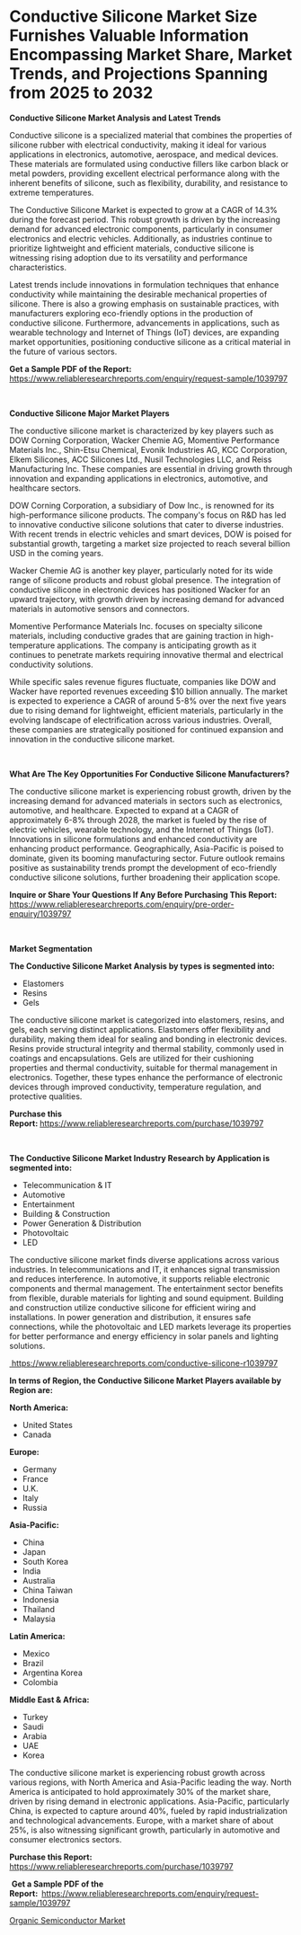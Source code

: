 <p><h1>Conductive Silicone Market Size Furnishes Valuable Information Encompassing Market Share, Market Trends, and Projections Spanning from 2025 to 2032</h1></p><p><strong>Conductive Silicone Market Analysis and Latest Trends</strong></p>
<p><p>Conductive silicone is a specialized material that combines the properties of silicone rubber with electrical conductivity, making it ideal for various applications in electronics, automotive, aerospace, and medical devices. These materials are formulated using conductive fillers like carbon black or metal powders, providing excellent electrical performance along with the inherent benefits of silicone, such as flexibility, durability, and resistance to extreme temperatures.</p><p>The Conductive Silicone Market is expected to grow at a CAGR of 14.3% during the forecast period. This robust growth is driven by the increasing demand for advanced electronic components, particularly in consumer electronics and electric vehicles. Additionally, as industries continue to prioritize lightweight and efficient materials, conductive silicone is witnessing rising adoption due to its versatility and performance characteristics.</p><p>Latest trends include innovations in formulation techniques that enhance conductivity while maintaining the desirable mechanical properties of silicone. There is also a growing emphasis on sustainable practices, with manufacturers exploring eco-friendly options in the production of conductive silicone. Furthermore, advancements in applications, such as wearable technology and Internet of Things (IoT) devices, are expanding market opportunities, positioning conductive silicone as a critical material in the future of various sectors.</p></p>
<p><strong>Get a Sample PDF of the Report:&nbsp;</strong> <a href="https://www.reliableresearchreports.com/enquiry/request-sample/1039797?utm_campaign=2794&utm_medium=2&utm_source=Github&utm_content=ia&utm_term=31032025&utm_id=conductive-silicone">https://www.reliableresearchreports.com/enquiry/request-sample/1039797</a></p>
<p>&nbsp;</p>
<p><strong>Conductive Silicone Major Market Players</strong></p>
<p><p>The conductive silicone market is characterized by key players such as DOW Corning Corporation, Wacker Chemie AG, Momentive Performance Materials Inc., Shin-Etsu Chemical, Evonik Industries AG, KCC Corporation, Elkem Silicones, ACC Silicones Ltd., Nusil Technologies LLC, and Reiss Manufacturing Inc. These companies are essential in driving growth through innovation and expanding applications in electronics, automotive, and healthcare sectors.</p><p>DOW Corning Corporation, a subsidiary of Dow Inc., is renowned for its high-performance silicone products. The company's focus on R&D has led to innovative conductive silicone solutions that cater to diverse industries. With recent trends in electric vehicles and smart devices, DOW is poised for substantial growth, targeting a market size projected to reach several billion USD in the coming years.</p><p>Wacker Chemie AG is another key player, particularly noted for its wide range of silicone products and robust global presence. The integration of conductive silicone in electronic devices has positioned Wacker for an upward trajectory, with growth driven by increasing demand for advanced materials in automotive sensors and connectors.</p><p>Momentive Performance Materials Inc. focuses on specialty silicone materials, including conductive grades that are gaining traction in high-temperature applications. The company is anticipating growth as it continues to penetrate markets requiring innovative thermal and electrical conductivity solutions.</p><p>While specific sales revenue figures fluctuate, companies like DOW and Wacker have reported revenues exceeding $10 billion annually. The market is expected to experience a CAGR of around 5-8% over the next five years due to rising demand for lightweight, efficient materials, particularly in the evolving landscape of electrification across various industries. Overall, these companies are strategically positioned for continued expansion and innovation in the conductive silicone market.</p></p>
<p>&nbsp;</p>
<p><strong>What Are The Key Opportunities For Conductive Silicone Manufacturers?</strong></p>
<p><p>The conductive silicone market is experiencing robust growth, driven by the increasing demand for advanced materials in sectors such as electronics, automotive, and healthcare. Expected to expand at a CAGR of approximately 6-8% through 2028, the market is fueled by the rise of electric vehicles, wearable technology, and the Internet of Things (IoT). Innovations in silicone formulations and enhanced conductivity are enhancing product performance. Geographically, Asia-Pacific is poised to dominate, given its booming manufacturing sector. Future outlook remains positive as sustainability trends prompt the development of eco-friendly conductive silicone solutions, further broadening their application scope.</p></p>
<p><strong>Inquire or Share Your Questions If Any Before Purchasing This Report:</strong> <a href="https://www.reliableresearchreports.com/enquiry/pre-order-enquiry/1039797?utm_campaign=2794&utm_medium=2&utm_source=Github&utm_content=ia&utm_term=31032025&utm_id=conductive-silicone">https://www.reliableresearchreports.com/enquiry/pre-order-enquiry/1039797</a></p>
<p>&nbsp;</p>
<p><strong>Market Segmentation</strong></p>
<p><strong>The Conductive Silicone Market Analysis by types is segmented into:</strong></p>
<p><ul><li>Elastomers</li><li>Resins</li><li>Gels</li></ul></p>
<p><p>The conductive silicone market is categorized into elastomers, resins, and gels, each serving distinct applications. Elastomers offer flexibility and durability, making them ideal for sealing and bonding in electronic devices. Resins provide structural integrity and thermal stability, commonly used in coatings and encapsulations. Gels are utilized for their cushioning properties and thermal conductivity, suitable for thermal management in electronics. Together, these types enhance the performance of electronic devices through improved conductivity, temperature regulation, and protective qualities.</p></p>
<p><strong>Purchase this Report:&nbsp;</strong><a href="https://www.reliableresearchreports.com/purchase/1039797?utm_campaign=2794&utm_medium=2&utm_source=Github&utm_content=ia&utm_term=31032025&utm_id=conductive-silicone">https://www.reliableresearchreports.com/purchase/1039797</a></p>
<p>&nbsp;</p>
<p><strong>The Conductive Silicone Market Industry Research by Application is segmented into:</strong></p>
<p><ul><li>Telecommunication & IT</li><li>Automotive</li><li>Entertainment</li><li>Building & Construction</li><li>Power Generation & Distribution</li><li>Photovoltaic</li><li>LED</li></ul></p>
<p><p>The conductive silicone market finds diverse applications across various industries. In telecommunications and IT, it enhances signal transmission and reduces interference. In automotive, it supports reliable electronic components and thermal management. The entertainment sector benefits from flexible, durable materials for lighting and sound equipment. Building and construction utilize conductive silicone for efficient wiring and installations. In power generation and distribution, it ensures safe connections, while the photovoltaic and LED markets leverage its properties for better performance and energy efficiency in solar panels and lighting solutions.</p></p>
<p><a href="https://www.reliableresearchreports.com/conductive-silicone-r1039797?utm_campaign=2794&utm_medium=2&utm_source=Github&utm_content=ia&utm_term=31032025&utm_id=conductive-silicone">&nbsp;https://www.reliableresearchreports.com/conductive-silicone-r1039797</a></p>
<p><strong>In terms of Region, the Conductive Silicone Market Players available by Region are:</strong></p>
<p>
    <p> <strong> North America: </strong>
        <ul>
            <li>United States</li>
            <li>Canada</li>
        </ul>
        </p> 
    <p> <strong> Europe: </strong>
        <ul>
            <li>Germany</li>
            <li>France</li>
            <li>U.K.</li>
            <li>Italy</li>
            <li>Russia</li>
        </ul>
        </p> 
    <p> <strong> Asia-Pacific: </strong>
        <ul>
            <li>China</li>
            <li>Japan</li>
            <li>South Korea</li>
            <li>India</li>
            <li>Australia</li>
            <li>China Taiwan</li>
            <li>Indonesia</li>
            <li>Thailand</li>
            <li>Malaysia</li>
        </ul>
        </p> 
    <p> <strong> Latin America: </strong>
        <ul>
            <li>Mexico</li>
            <li>Brazil</li>
            <li>Argentina Korea</li>
            <li>Colombia</li>
        </ul>
        </p> 
    <p> <strong> Middle East & Africa: </strong>
        <ul>
            <li>Turkey</li>
            <li>Saudi</li>
            <li>Arabia</li>
            <li>UAE</li>
            <li>Korea</li>
        </ul>
    </p>
    </p>
<p><p>The conductive silicone market is experiencing robust growth across various regions, with North America and Asia-Pacific leading the way. North America is anticipated to hold approximately 30% of the market share, driven by rising demand in electronic applications. Asia-Pacific, particularly China, is expected to capture around 40%, fueled by rapid industrialization and technological advancements. Europe, with a market share of about 25%, is also witnessing significant growth, particularly in automotive and consumer electronics sectors.</p></p>
<p><strong>Purchase this Report: </strong><a href="https://www.reliableresearchreports.com/purchase/1039797?utm_campaign=2794&utm_medium=2&utm_source=Github&utm_content=ia&utm_term=31032025&utm_id=conductive-silicone">https://www.reliableresearchreports.com/purchase/1039797</a></p>
<p>&nbsp;<strong>Get a Sample PDF of the Report:&nbsp;&nbsp;</strong><a href="https://www.reliableresearchreports.com/enquiry/request-sample/1039797?utm_campaign=2794&utm_medium=2&utm_source=Github&utm_content=ia&utm_term=31032025&utm_id=conductive-silicone">https://www.reliableresearchreports.com/enquiry/request-sample/1039797</a></p>
<p><strong></strong></p>
<p><p><a href="https://github.com/tszkintruca/Market-Research-Report-List-1/blob/main/organic-semiconductor-market.md?utm_campaign=2794&utm_medium=2&utm_source=Github&utm_content=ia&utm_term=31032025&utm_id=conductive-silicone">Organic Semiconductor Market</a></p></p>
